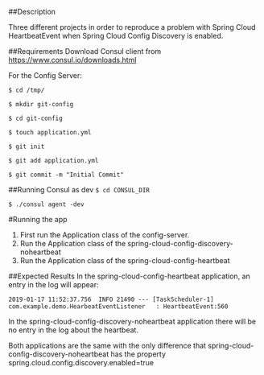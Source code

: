 ##Description

Three different projects in order to reproduce a problem with Spring Cloud HeartbeatEvent when Spring Cloud Config Discovery is enabled.

##Requirements
Download Consul client from https://www.consul.io/downloads.html

For the Config Server:

`$ cd /tmp/`

`$ mkdir git-config`

`$ cd git-config`

`$ touch application.yml`

`$ git init`

`$ git add application.yml`

`$ git commit -m "Initial Commit"`

##Running Consul as dev
`$ cd CONSUL_DIR`

`$ ./consul agent -dev`

#Running the app
1. First run the Application class of the config-server.
1. Run the Application class of the spring-cloud-config-discovery-noheartbeat
1. Run the Application class of the spring-cloud-config-heartbeat

##Expected Results
In the spring-cloud-config-heartbeat application, an entry in the log will appear:

`2019-01-17 11:52:37.756  INFO 21490 --- [TaskScheduler-1] com.example.demo.HearbeatEventListener   : HeartbeatEvent:560`

In the spring-cloud-config-discovery-noheartbeat application there will be no entry in the log about the heartbeat.

Both applications are the same with the only difference that spring-cloud-config-discovery-noheartbeat has the property spring.cloud.config.discovery.enabled=true